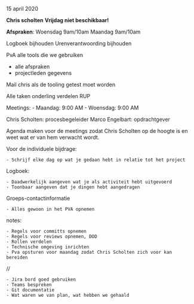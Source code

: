 15 april 2020

**Chris scholten** 
**Vrijdag niet beschikbaar!**

**Afspraken**:
Woensdag 9am/10am
Maandag 9am/10am 

Logboek bijhouden 
Urenverantwoording bijhouden 

PvA alle tools die we gebruiken 
+ alle afspraken
+ projectleden gegevens

Mail chris als de tooling getest moet worden 

Alle taken onderling verdelen RUP 

Meetings:
	- Maandag: 9:00 AM
	- Woensdag: 9:00 AM

Chris Scholten: procesbegeleider
Marco Engelbart: opdrachtgever

Agenda maken voor de meetings zodat Chris Scholten op de hoogte is en weet wat er van hem verwacht wordt.
 

Voor de individuele bijdrage:

	- Schrijf elke dag op wat je gedaan hebt in relatie tot het project


Logboek:

	- Daadwerkelijk aangeven wat je als activiteit hebt uitgevoerd
	- Toonbaar aangeven dat je dingen hebt aangedragen


Groeps-contactinformatie

	- Alles gewoon in het PVA opnemen


notes:

	- Regels voor committs opnemen
	- Regels voor reviews opnemen, DOD
	- Rollen verdelen
	- Technische omgeving inrichten
	- Pva opsturen voor maandag zodat Chris Scholten zich voor kan bereiden


// 

	- Jira bord goed gebruiken
	- Teams bespreken
	- Git documentatie
	- Wat waren we van plan, wat hebben we gehaald

